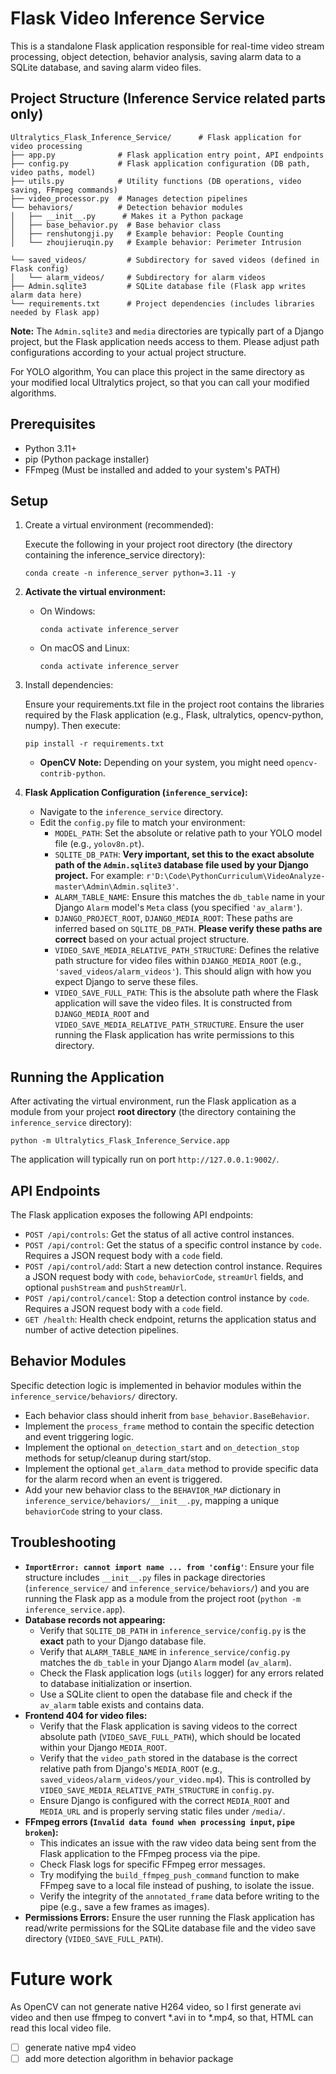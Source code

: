 # Flask Video Inference Service

This is a standalone Flask application responsible for real-time video stream processing, object detection, behavior analysis, saving alarm data to a SQLite database, and saving alarm video files.

## Project Structure (Inference Service related parts only)

```
Ultralytics_Flask_Inference_Service/      # Flask application for video processing
├── app.py              # Flask application entry point, API endpoints
├── config.py           # Flask application configuration (DB path, video paths, model)
├── utils.py            # Utility functions (DB operations, video saving, FFmpeg commands)
├── video_processor.py  # Manages detection pipelines
└── behaviors/          # Detection behavior modules
│   ├── __init__.py      # Makes it a Python package
│   ├── base_behavior.py  # Base behavior class
│   ├── renshutongji.py   # Example behavior: People Counting
│   └── zhoujieruqin.py   # Example behavior: Perimeter Intrusion
                
└── saved_videos/         # Subdirectory for saved videos (defined in Flask config)
│   └── alarm_videos/     # Subdirectory for alarm videos
├── Admin.sqlite3         # SQLite database file (Flask app writes alarm data here)
└── requirements.txt      # Project dependencies (includes libraries needed by Flask app)
```

**Note:** The `Admin.sqlite3` and `media` directories are typically part of a Django project, but the Flask application needs access to them. Please adjust path configurations according to your actual project structure.

For YOLO algorithm, You can place this project in the same directory as your modified local Ultralytics project, so that you can call your modified algorithms.

## Prerequisites

- Python 3.11+
- pip (Python package installer)
- FFmpeg (Must be installed and added to your system's PATH)

## Setup

1. Create a virtual environment (recommended):

   Execute the following in your project root directory (the directory containing the inference_service directory):

   ```
   conda create -n inference_server python=3.11 -y
   ```

2. **Activate the virtual environment:**

   - On Windows:

     ```
     conda activate inference_server
     ```

   - On macOS and Linux:

     ```
     conda activate inference_server
     ```

3. Install dependencies:

   Ensure your requirements.txt file in the project root contains the libraries required by the Flask application (e.g., Flask, ultralytics, opencv-python, numpy). Then execute:

   ```
   pip install -r requirements.txt
   ```

   - **OpenCV Note:** Depending on your system, you might need `opencv-contrib-python`.

4. **Flask Application Configuration (`inference_service`):**

   - Navigate to the `inference_service` directory.
   - Edit the `config.py` file to match your environment:
     - `MODEL_PATH`: Set the absolute or relative path to your YOLO model file (e.g., `yolov8n.pt`).
     - `SQLITE_DB_PATH`: **Very important, set this to the exact absolute path of the `Admin.sqlite3` database file used by your Django project.** For example: `r'D:\Code\PythonCurriculum\VideoAnalyze-master\Admin\Admin.sqlite3'`.
     - `ALARM_TABLE_NAME`: Ensure this matches the `db_table` name in your Django `Alarm` model's `Meta` class (you specified `'av_alarm'`).
     - `DJANGO_PROJECT_ROOT`, `DJANGO_MEDIA_ROOT`: These paths are inferred based on `SQLITE_DB_PATH`. **Please verify these paths are correct** based on your actual project structure.
     - `VIDEO_SAVE_MEDIA_RELATIVE_PATH_STRUCTURE`: Defines the relative path structure for video files within `DJANGO_MEDIA_ROOT` (e.g., `'saved_videos/alarm_videos'`). This should align with how you expect Django to serve these files.
     - `VIDEO_SAVE_FULL_PATH`: This is the absolute path where the Flask application will save the video files. It is constructed from `DJANGO_MEDIA_ROOT` and `VIDEO_SAVE_MEDIA_RELATIVE_PATH_STRUCTURE`. Ensure the user running the Flask application has write permissions to this directory.

## Running the Application

After activating the virtual environment, run the Flask application as a module from your project **root directory** (the directory containing the `inference_service` directory):

```
python -m Ultralytics_Flask_Inference_Service.app
```

The application will typically run on port `http://127.0.0.1:9002/`.

## API Endpoints

The Flask application exposes the following API endpoints:

- `POST /api/controls`: Get the status of all active control instances.
- `POST /api/control`: Get the status of a specific control instance by `code`. Requires a JSON request body with a `code` field.
- `POST /api/control/add`: Start a new detection control instance. Requires a JSON request body with `code`, `behaviorCode`, `streamUrl` fields, and optional `pushStream` and `pushStreamUrl`.
- `POST /api/control/cancel`: Stop a detection control instance by `code`. Requires a JSON request body with a `code` field.
- `GET /health`: Health check endpoint, returns the application status and number of active detection pipelines.

## Behavior Modules

Specific detection logic is implemented in behavior modules within the `inference_service/behaviors/` directory.

- Each behavior class should inherit from `base_behavior.BaseBehavior`.
- Implement the `process_frame` method to contain the specific detection and event triggering logic.
- Implement the optional `on_detection_start` and `on_detection_stop` methods for setup/cleanup during start/stop.
- Implement the optional `get_alarm_data` method to provide specific data for the alarm record when an event is triggered.
- Add your new behavior class to the `BEHAVIOR_MAP` dictionary in `inference_service/behaviors/__init__.py`, mapping a unique `behaviorCode` string to your class.

## Troubleshooting

- **`ImportError: cannot import name ... from 'config'`**: Ensure your file structure includes `__init__.py` files in package directories (`inference_service/` and `inference_service/behaviors/`) and you are running the Flask app as a module from the project root (`python -m inference_service.app`).
- **Database records not appearing:**
  - Verify that `SQLITE_DB_PATH` in `inference_service/config.py` is the **exact** path to your Django database file.
  - Verify that `ALARM_TABLE_NAME` in `inference_service/config.py` matches the `db_table` in your Django `Alarm` model (`av_alarm`).
  - Check the Flask application logs (`utils` logger) for any errors related to database initialization or insertion.
  - Use a SQLite client to open the database file and check if the `av_alarm` table exists and contains data.
- **Frontend 404 for video files:**
  - Verify that the Flask application is saving videos to the correct absolute path (`VIDEO_SAVE_FULL_PATH`), which should be located within your Django `MEDIA_ROOT`.
  - Verify that the `video_path` stored in the database is the correct relative path from Django's `MEDIA_ROOT` (e.g., `saved_videos/alarm_videos/your_video.mp4`). This is controlled by `VIDEO_SAVE_MEDIA_RELATIVE_PATH_STRUCTURE` in `config.py`.
  - Ensure Django is configured with the correct `MEDIA_ROOT` and `MEDIA_URL` and is properly serving static files under `/media/`.
- **FFmpeg errors (`Invalid data found when processing input`, `pipe broken`):**
  - This indicates an issue with the raw video data being sent from the Flask application to the FFmpeg process via the pipe.
  - Check Flask logs for specific FFmpeg error messages.
  - Try modifying the `build_ffmpeg_push_command` function to make FFmpeg save to a local file instead of pushing, to isolate the issue.
  - Verify the integrity of the `annotated_frame` data before writing to the pipe (e.g., save a few frames as images).
- **Permissions Errors:** Ensure the user running the Flask application has read/write permissions for the SQLite database file and the video save directory (`VIDEO_SAVE_FULL_PATH`).

# Future work

As OpenCV can not generate native H264 video, so I first generate avi video and then use ffmpeg to convert *.avi in to *.mp4, so that, HTML can read this local video file.

- [ ] generate native mp4 video
- [ ] add more detection algorithm in behavior package